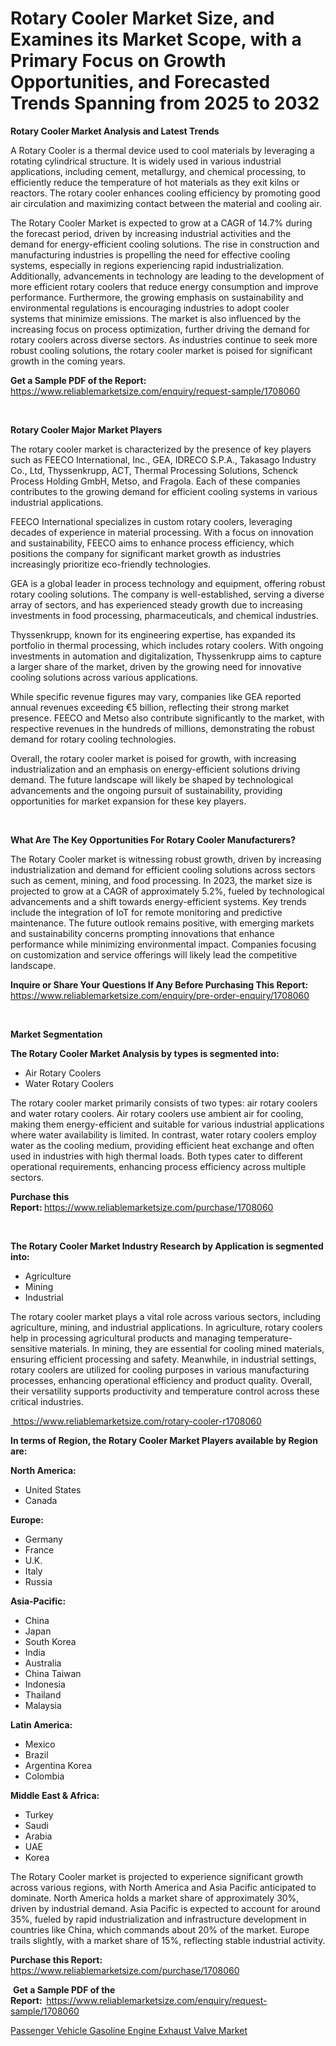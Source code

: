 <p><h1>Rotary Cooler Market Size, and Examines its Market Scope, with a Primary Focus on Growth Opportunities, and Forecasted Trends Spanning from 2025 to 2032</h1></p><p><strong>Rotary Cooler Market Analysis and Latest Trends</strong></p>
<p><p>A Rotary Cooler is a thermal device used to cool materials by leveraging a rotating cylindrical structure. It is widely used in various industrial applications, including cement, metallurgy, and chemical processing, to efficiently reduce the temperature of hot materials as they exit kilns or reactors. The rotary cooler enhances cooling efficiency by promoting good air circulation and maximizing contact between the material and cooling air.</p><p>The Rotary Cooler Market is expected to grow at a CAGR of 14.7% during the forecast period, driven by increasing industrial activities and the demand for energy-efficient cooling solutions. The rise in construction and manufacturing industries is propelling the need for effective cooling systems, especially in regions experiencing rapid industrialization. Additionally, advancements in technology are leading to the development of more efficient rotary coolers that reduce energy consumption and improve performance. Furthermore, the growing emphasis on sustainability and environmental regulations is encouraging industries to adopt cooler systems that minimize emissions. The market is also influenced by the increasing focus on process optimization, further driving the demand for rotary coolers across diverse sectors. As industries continue to seek more robust cooling solutions, the rotary cooler market is poised for significant growth in the coming years.</p></p>
<p><strong>Get a Sample PDF of the Report:&nbsp;</strong> <a href="https://www.reliablemarketsize.com/enquiry/request-sample/1708060?utm_campaign=2946&utm_medium=2&utm_source=Github&utm_content=ia&utm_term=25032025&utm_id=rotary-cooler">https://www.reliablemarketsize.com/enquiry/request-sample/1708060</a></p>
<p>&nbsp;</p>
<p><strong>Rotary Cooler Major Market Players</strong></p>
<p><p>The rotary cooler market is characterized by the presence of key players such as FEECO International, Inc., GEA, IDRECO S.P.A., Takasago Industry Co., Ltd, Thyssenkrupp, ACT, Thermal Processing Solutions, Schenck Process Holding GmbH, Metso, and Fragola. Each of these companies contributes to the growing demand for efficient cooling systems in various industrial applications.</p><p>FEECO International specializes in custom rotary coolers, leveraging decades of experience in material processing. With a focus on innovation and sustainability, FEECO aims to enhance process efficiency, which positions the company for significant market growth as industries increasingly prioritize eco-friendly technologies.</p><p>GEA is a global leader in process technology and equipment, offering robust rotary cooling solutions. The company is well-established, serving a diverse array of sectors, and has experienced steady growth due to increasing investments in food processing, pharmaceuticals, and chemical industries.</p><p>Thyssenkrupp, known for its engineering expertise, has expanded its portfolio in thermal processing, which includes rotary coolers. With ongoing investments in automation and digitalization, Thyssenkrupp aims to capture a larger share of the market, driven by the growing need for innovative cooling solutions across various applications.</p><p>While specific revenue figures may vary, companies like GEA reported annual revenues exceeding €5 billion, reflecting their strong market presence. FEECO and Metso also contribute significantly to the market, with respective revenues in the hundreds of millions, demonstrating the robust demand for rotary cooling technologies.</p><p>Overall, the rotary cooler market is poised for growth, with increasing industrialization and an emphasis on energy-efficient solutions driving demand. The future landscape will likely be shaped by technological advancements and the ongoing pursuit of sustainability, providing opportunities for market expansion for these key players.</p></p>
<p>&nbsp;</p>
<p><strong>What Are The Key Opportunities For Rotary Cooler Manufacturers?</strong></p>
<p><p>The Rotary Cooler market is witnessing robust growth, driven by increasing industrialization and demand for efficient cooling solutions across sectors such as cement, mining, and food processing. In 2023, the market size is projected to grow at a CAGR of approximately 5.2%, fueled by technological advancements and a shift towards energy-efficient systems. Key trends include the integration of IoT for remote monitoring and predictive maintenance. The future outlook remains positive, with emerging markets and sustainability concerns prompting innovations that enhance performance while minimizing environmental impact. Companies focusing on customization and service offerings will likely lead the competitive landscape.</p></p>
<p><strong>Inquire or Share Your Questions If Any Before Purchasing This Report:</strong> <a href="https://www.reliablemarketsize.com/enquiry/pre-order-enquiry/1708060?utm_campaign=2946&utm_medium=2&utm_source=Github&utm_content=ia&utm_term=25032025&utm_id=rotary-cooler">https://www.reliablemarketsize.com/enquiry/pre-order-enquiry/1708060</a></p>
<p>&nbsp;</p>
<p><strong>Market Segmentation</strong></p>
<p><strong>The Rotary Cooler Market Analysis by types is segmented into:</strong></p>
<p><ul><li>Air Rotary Coolers</li><li>Water Rotary Coolers</li></ul></p>
<p><p>The rotary cooler market primarily consists of two types: air rotary coolers and water rotary coolers. Air rotary coolers use ambient air for cooling, making them energy-efficient and suitable for various industrial applications where water availability is limited. In contrast, water rotary coolers employ water as the cooling medium, providing efficient heat exchange and often used in industries with high thermal loads. Both types cater to different operational requirements, enhancing process efficiency across multiple sectors.</p></p>
<p><strong>Purchase this Report:&nbsp;</strong><a href="https://www.reliablemarketsize.com/purchase/1708060?utm_campaign=2946&utm_medium=2&utm_source=Github&utm_content=ia&utm_term=25032025&utm_id=rotary-cooler">https://www.reliablemarketsize.com/purchase/1708060</a></p>
<p>&nbsp;</p>
<p><strong>The Rotary Cooler Market Industry Research by Application is segmented into:</strong></p>
<p><ul><li>Agriculture</li><li>Mining</li><li>Industrial</li></ul></p>
<p><p>The rotary cooler market plays a vital role across various sectors, including agriculture, mining, and industrial applications. In agriculture, rotary coolers help in processing agricultural products and managing temperature-sensitive materials. In mining, they are essential for cooling mined materials, ensuring efficient processing and safety. Meanwhile, in industrial settings, rotary coolers are utilized for cooling purposes in various manufacturing processes, enhancing operational efficiency and product quality. Overall, their versatility supports productivity and temperature control across these critical industries.</p></p>
<p><a href="https://www.reliablemarketsize.com/rotary-cooler-r1708060?utm_campaign=2946&utm_medium=2&utm_source=Github&utm_content=ia&utm_term=25032025&utm_id=rotary-cooler">&nbsp;https://www.reliablemarketsize.com/rotary-cooler-r1708060</a></p>
<p><strong>In terms of Region, the Rotary Cooler Market Players available by Region are:</strong></p>
<p>
    <p> <strong> North America: </strong>
        <ul>
            <li>United States</li>
            <li>Canada</li>
        </ul>
        </p> 
    <p> <strong> Europe: </strong>
        <ul>
            <li>Germany</li>
            <li>France</li>
            <li>U.K.</li>
            <li>Italy</li>
            <li>Russia</li>
        </ul>
        </p> 
    <p> <strong> Asia-Pacific: </strong>
        <ul>
            <li>China</li>
            <li>Japan</li>
            <li>South Korea</li>
            <li>India</li>
            <li>Australia</li>
            <li>China Taiwan</li>
            <li>Indonesia</li>
            <li>Thailand</li>
            <li>Malaysia</li>
        </ul>
        </p> 
    <p> <strong> Latin America: </strong>
        <ul>
            <li>Mexico</li>
            <li>Brazil</li>
            <li>Argentina Korea</li>
            <li>Colombia</li>
        </ul>
        </p> 
    <p> <strong> Middle East & Africa: </strong>
        <ul>
            <li>Turkey</li>
            <li>Saudi</li>
            <li>Arabia</li>
            <li>UAE</li>
            <li>Korea</li>
        </ul>
    </p>
    </p>
<p><p>The Rotary Cooler market is projected to experience significant growth across various regions, with North America and Asia Pacific anticipated to dominate. North America holds a market share of approximately 30%, driven by industrial demand. Asia Pacific is expected to account for around 35%, fueled by rapid industrialization and infrastructure development in countries like China, which commands about 20% of the market. Europe trails slightly, with a market share of 15%, reflecting stable industrial activity.</p></p>
<p><strong>Purchase this Report: </strong><a href="https://www.reliablemarketsize.com/purchase/1708060?utm_campaign=2946&utm_medium=2&utm_source=Github&utm_content=ia&utm_term=25032025&utm_id=rotary-cooler">https://www.reliablemarketsize.com/purchase/1708060</a></p>
<p>&nbsp;<strong>Get a Sample PDF of the Report:&nbsp;&nbsp;</strong><a href="https://www.reliablemarketsize.com/enquiry/request-sample/1708060?utm_campaign=2946&utm_medium=2&utm_source=Github&utm_content=ia&utm_term=25032025&utm_id=rotary-cooler">https://www.reliablemarketsize.com/enquiry/request-sample/1708060</a></p>
<p><strong></strong></p>
<p><p><a href="https://github.com/jenithschijf/Market-Research-Report-List-1/blob/main/passenger-vehicle-gasoline-engine-exhaust-valve-market.md?utm_campaign=2946&utm_medium=2&utm_source=Github&utm_content=ia&utm_term=25032025&utm_id=rotary-cooler">Passenger Vehicle Gasoline Engine Exhaust Valve Market</a></p></p>